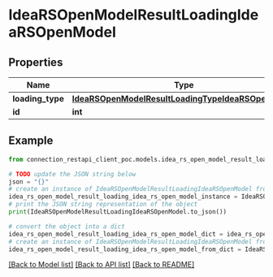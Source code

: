 # IdeaRSOpenModelResultLoadingIdeaRSOpenModel


## Properties

Name | Type | Description | Notes
------------ | ------------- | ------------- | -------------
**loading_type** | [**IdeaRSOpenModelResultLoadingTypeIdeaRSOpenModel**](IdeaRSOpenModelResultLoadingTypeIdeaRSOpenModel.md) |  | [optional] 
**id** | **int** |  | [optional] 

## Example

```python
from connection_restapi_client_poc.models.idea_rs_open_model_result_loading_idea_rs_open_model import IdeaRSOpenModelResultLoadingIdeaRSOpenModel

# TODO update the JSON string below
json = "{}"
# create an instance of IdeaRSOpenModelResultLoadingIdeaRSOpenModel from a JSON string
idea_rs_open_model_result_loading_idea_rs_open_model_instance = IdeaRSOpenModelResultLoadingIdeaRSOpenModel.from_json(json)
# print the JSON string representation of the object
print(IdeaRSOpenModelResultLoadingIdeaRSOpenModel.to_json())

# convert the object into a dict
idea_rs_open_model_result_loading_idea_rs_open_model_dict = idea_rs_open_model_result_loading_idea_rs_open_model_instance.to_dict()
# create an instance of IdeaRSOpenModelResultLoadingIdeaRSOpenModel from a dict
idea_rs_open_model_result_loading_idea_rs_open_model_from_dict = IdeaRSOpenModelResultLoadingIdeaRSOpenModel.from_dict(idea_rs_open_model_result_loading_idea_rs_open_model_dict)
```
[[Back to Model list]](../README.md#documentation-for-models) [[Back to API list]](../README.md#documentation-for-api-endpoints) [[Back to README]](../README.md)


